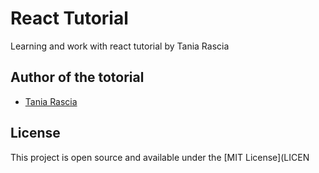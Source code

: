 # React Tutorial
Learning and work with react tutorial by Tania Rascia

## Author of the totorial

- [Tania Rascia](https://www.taniarascia.com)
## License

This project is open source and available under the [MIT License](LICEN
